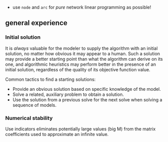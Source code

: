 - use `node` and `arc` for *pure* network linear programming as possible!

## general experience


### Initial solution

It is *always* valuable for the modeler to supply the algorithm with an initial solution, no matter how obvious it may appear to a human. Such a solution may provide a better starting point than what the algorithm can derive on its one, and algorithmic heuristics may perform better in the presence of an initial solution, regardless of the quality of its objective function value.

Common tactics to find a starting solutions:
- Provide an obvious solution based on specific knowledge of the model.
- Solve a related, auxiliary problem to obtain a solution.
- Use the solution from a previous solve for the next solve when solving a sequence of models.


### Numerical stability

Use indicators eliminates potentially large values (big M) from the matrix coefficients used to approximate an infinite value.
